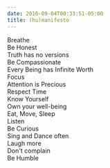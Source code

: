 ```yaml
---
date: 2016-09-04T00:33:51-05:00
title: (hu)manifesto
---
```

<div data-fitter-happier-text class="">Breathe</div>
<div data-fitter-happier-text class="">Be Honest</div>
<div data-fitter-happier-text class="">Truth has no versions</div>
<div data-fitter-happier-text class="">Be Compassionate</div>
<div data-fitter-happier-text class="">Every Being has Infinite Worth</div>
<div data-fitter-happier-text class="">Focus</div>
<div data-fitter-happier-text class="">Attention is Precious</div>
<div data-fitter-happier-text class="">Respect Time</div>
<div data-fitter-happier-text class="">Know Yourself</div>
<div data-fitter-happier-text class="">Own your well-being</div>
<div data-fitter-happier-text class="">Eat, Move, Sleep</div>
<div data-fitter-happier-text class="">Listen</div>
<div data-fitter-happier-text class="">Be Curious</div>
<div data-fitter-happier-text class="">Sing and Dance often</div>
<div data-fitter-happier-text class="">Laugh more</div>
<div data-fitter-happier-text class="">Don't complain</div>
<div data-fitter-happier-text class="">Be Humble</div>
